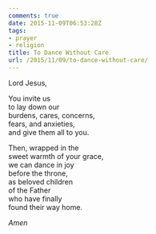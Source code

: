 ```yaml
---
comments: true
date: 2015-11-09T06:53:28Z
tags:
- prayer
- religion
title: To Dance Without Care
url: /2015/11/09/to-dance-without-care/
---
```


Lord Jesus,

You invite us  
to lay down our  
burdens, cares, concerns,  
fears, and anxieties,  
and give them all to you.

Then, wrapped in the  
sweet warmth of your grace,  
we can dance in joy  
before the throne,  
as beloved children  
of the Father  
who have finally  
found their way home. 

*Amen*

